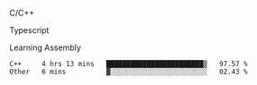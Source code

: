 <p>C/C++</p>
<p> Typescript</p>
<p>Learning Assembly</p>

<!--START_SECTION:waka-->

```text
C++     4 hrs 13 mins   ████████████████████████▒   97.57 %
Other   6 mins          ▓░░░░░░░░░░░░░░░░░░░░░░░░   02.43 %
```

<!--END_SECTION:waka-->
